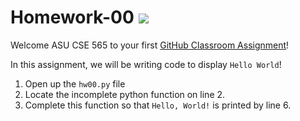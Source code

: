 # Homework-00 ![](https://travis-ci.com/cse565-asu-software-test/homework-00.svg?branch=master)


Welcome ASU CSE 565 to your first [GitHub Classroom Assignment](https://classroom.github.com)! 

In this assignment, we will be writing code to display `Hello World`! 

1. Open up the `hw00.py` file
2. Locate the incomplete python function on line 2. 
3. Complete this function so that `Hello, World!` is printed by line 6. 
